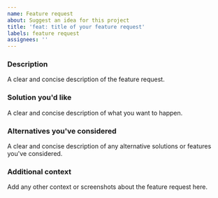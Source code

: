```yaml
---
name: Feature request
about: Suggest an idea for this project
title: 'feat: title of your feature request'
labels: feature request
assignees: ''
---
```


### Description

A clear and concise description of the feature request.

### Solution you'd like

A clear and concise description of what you want to happen.

### Alternatives you've considered

A clear and concise description of any alternative solutions or features you've considered.

### Additional context

Add any other context or screenshots about the feature request here.
